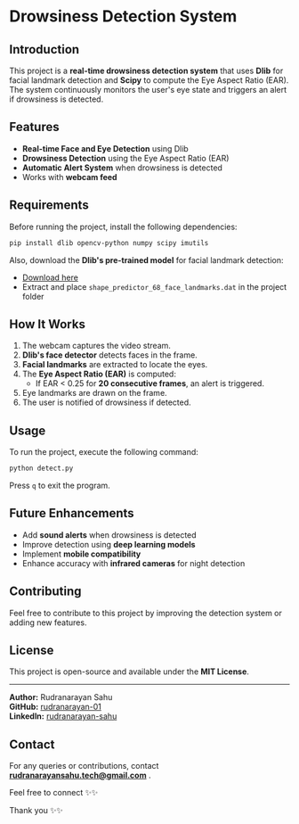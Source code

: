 # Drowsiness Detection System

## Introduction
This project is a **real-time drowsiness detection system** that uses **Dlib** for facial landmark detection and **Scipy** to compute the Eye Aspect Ratio (EAR). The system continuously monitors the user's eye state and triggers an alert if drowsiness is detected.

## Features
- **Real-time Face and Eye Detection** using Dlib
- **Drowsiness Detection** using the Eye Aspect Ratio (EAR)
- **Automatic Alert System** when drowsiness is detected
- Works with **webcam feed**

## Requirements
Before running the project, install the following dependencies:

```bash
pip install dlib opencv-python numpy scipy imutils
```

Also, download the **Dlib's pre-trained model** for facial landmark detection:
- [Download here](http://dlib.net/files/shape_predictor_68_face_landmarks.dat.bz2)
- Extract and place `shape_predictor_68_face_landmarks.dat` in the project folder

## How It Works
1. The webcam captures the video stream.
2. **Dlib's face detector** detects faces in the frame.
3. **Facial landmarks** are extracted to locate the eyes.
4. The **Eye Aspect Ratio (EAR)** is computed:
   - If EAR < 0.25 for **20 consecutive frames**, an alert is triggered.
5. Eye landmarks are drawn on the frame.
6. The user is notified of drowsiness if detected.

## Usage
To run the project, execute the following command:

```bash
python detect.py
```

Press `q` to exit the program.

## Future Enhancements
- Add **sound alerts** when drowsiness is detected
- Improve detection using **deep learning models**
- Implement **mobile compatibility**
- Enhance accuracy with **infrared cameras** for night detection

## Contributing
Feel free to contribute to this project by improving the detection system or adding new features.

## License
This project is open-source and available under the **MIT License**.

---

**Author:** Rudranarayan Sahu  
**GitHub:** [rudranarayan-01](https://github.com/rudranarayan-01)  
**LinkedIn:** [rudranarayan-sahu](https://www.linkedin.com/in/rudranarayan-sahu-b7b9a6244/)  

## Contact
For any queries or contributions, contact **rudranarayansahu.tech@gmail.com** .

Feel free to connect ✨✨

Thank you ✨✨


